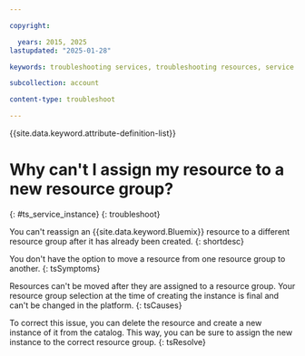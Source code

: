 ```yaml
---

copyright:

  years: 2015, 2025
lastupdated: "2025-01-28"

keywords: troubleshooting services, troubleshooting resources, service problems, resource problems, resource group, move resource, reassign resource, reassign instance

subcollection: account

content-type: troubleshoot

---
```


{{site.data.keyword.attribute-definition-list}}

# Why can't I assign my resource to a new resource group? 
{: #ts_service_instance}
{: troubleshoot}

You can't reassign an {{site.data.keyword.Bluemix}} resource to a different resource group after it has already been created.
{: shortdesc}

You don't have the option to move a resource from one resource group to another.
{: tsSymptoms}

Resources can't be moved after they are assigned to a resource group. Your resource group selection at the time of creating the instance is final and can't be changed in the platform.
{: tsCauses}

To correct this issue, you can delete the resource and create a new instance of it from the catalog. This way, you can be sure to assign the new instance to the correct resource group.
{: tsResolve}
